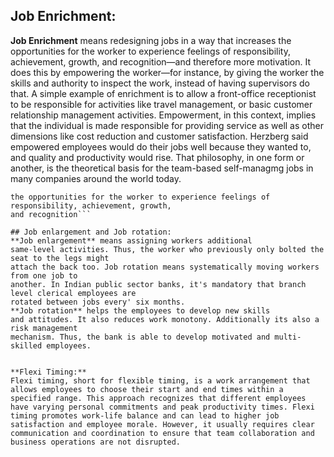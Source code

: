 ## **Job Enrichment:**

**Job Enrichment** means redesigning jobs in a way that increases
the opportunities for the worker to experience feelings of responsibility, achievement, growth,
and recognition—and therefore more motivation. It does this by empowering the worker—for
instance, by giving the worker the skills and authority to inspect the work, instead of having
supervisors do that. A simple example of enrichment is to allow a front-office receptionist to be
responsible for activities like travel management, or basic customer relationship management
activities. Empowerment, in this context, implies that the individual is made responsible for
providing service as well as other dimensions like cost reduction and customer satisfaction.
Herzberg said empowered employees would do their jobs well because they wanted to, and
quality and productivity would rise. That philosophy, in one form or another, is the theoretical
basis for the team-based self-managmg jobs in many companies around the world today.

```Job Enrichment means redesigning jobs in a way that increases
the opportunities for the worker to experience feelings of responsibility, achievement, growth,
and recognition```

## Job enlargement and Job rotation:
**Job enlargement** means assigning workers additional
same-level activities. Thus, the worker who previously only bolted the seat to the legs might
attach the back too. Job rotation means systematically moving workers from one job to
another. In Indian public sector banks, it's mandatory that branch level clerical employees are
rotated between jobs every' six months.
**Job rotation** helps the employees to develop new skills
and attitudes. It also reduces work monotony. Additionally its also a risk management
mechanism. Thus, the bank is able to develop motivated and multi-skilled employees.


**Flexi Timing:**
Flexi timing, short for flexible timing, is a work arrangement that allows employees to choose their start and end times within a specified range. This approach recognizes that different employees have varying personal commitments and peak productivity times. Flexi timing promotes work-life balance and can lead to higher job satisfaction and employee morale. However, it usually requires clear communication and coordination to ensure that team collaboration and business operations are not disrupted.